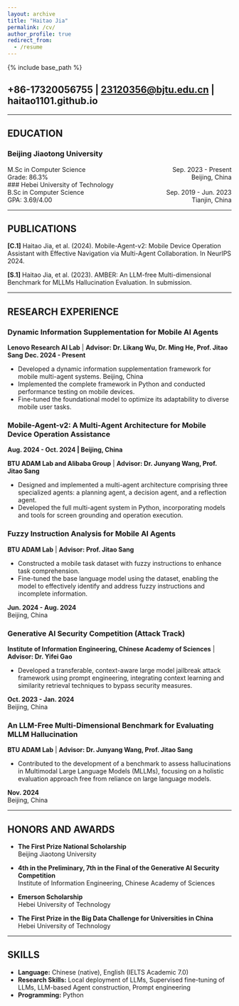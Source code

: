 ```yaml
---
layout: archive
title: "Haitao Jia"
permalink: /cv/
author_profile: true
redirect_from:
  - /resume
---
```


{% include base_path %}

## +86-17320056755 | 23120356@bjtu.edu.cn | haitao1101.github.io
---
## EDUCATION

### Beijing Jiaotong University
<div style="display: flex; justify-content: space-between; align-items: baseline;">
  <div>
    M.Sc in Computer Science<br>
    Grade: 86.3%
  </div>
  <div style="text-align: right;">
    <span>Sep. 2023 - Present</span><br>
    <span>Beijing, China</span>
  </div>
</div>
### Hebei University of Technology
<div style="display: flex; justify-content: space-between; align-items: baseline;">
  <div>
    B.Sc in Computer Science<br>
    GPA: 3.69/4.00
  </div>
  <div style="text-align: right;">
    <span>Sep. 2019 - Jun. 2023</span><br>
    <span>Tianjin, China</span>
  </div>
</div>

---
## PUBLICATIONS

**[C.1]** Haitao Jia, et al. (2024). Mobile-Agent-v2: Mobile Device Operation Assistant with Effective Navigation via Multi-Agent Collaboration. In NeurIPS 2024.

**[S.1]** Haitao Jia, et al. (2023). AMBER: An LLM-free Multi-dimensional Benchmark for MLLMs Hallucination Evaluation. In submission.

---
## RESEARCH EXPERIENCE

### Dynamic Information Supplementation for Mobile AI Agents
**Lenovo Research AI Lab** | **Advisor: Dr. Likang Wu, Dr. Ming He, Prof. Jitao Sang**                   **Dec. 2024 - Present**
- Developed a dynamic information supplementation framework for mobile multi-agent systems.                     Beijing, China
- Implemented the complete framework in Python and conducted performance testing on mobile devices.
- Fine-tuned the foundational model to optimize its adaptability to diverse mobile user tasks.

### Mobile-Agent-v2: A Multi-Agent Architecture for Mobile Device Operation Assistance
**Aug. 2024 - Oct. 2024 | Beijing, China**

**BTU ADAM Lab and Alibaba Group** | **Advisor: Dr. Junyang Wang, Prof. Jitao Sang**  
- Designed and implemented a multi-agent architecture comprising three specialized agents: a planning agent, a decision agent, and a reflection agent.
- Developed the full multi-agent system in Python, incorporating models and tools for screen grounding and operation execution.

### Fuzzy Instruction Analysis for Mobile AI Agents
**BTU ADAM Lab** | **Advisor: Prof. Jitao Sang**  
- Constructed a mobile task dataset with fuzzy instructions to enhance task comprehension.
- Fine-tuned the base language model using the dataset, enabling the model to effectively identify and address fuzzy instructions and incomplete information.

**Jun. 2024 - Aug. 2024**  
Beijing, China

### Generative AI Security Competition (Attack Track)
**Institute of Information Engineering, Chinese Academy of Sciences** | **Advisor: Dr. Yifei Gao**  
- Developed a transferable, context-aware large model jailbreak attack framework using prompt engineering, integrating context learning and similarity retrieval techniques to bypass security measures.

**Oct. 2023 - Jan. 2024**  
Beijing, China

### An LLM-Free Multi-Dimensional Benchmark for Evaluating MLLM Hallucination
**BTU ADAM Lab** | **Advisor: Dr. Junyang Wang, Prof. Jitao Sang**  
- Contributed to the development of a benchmark to assess hallucinations in Multimodal Large Language Models (MLLMs), focusing on a holistic evaluation approach free from reliance on large language models.

**Nov. 2024**  
Beijing, China

---
## HONORS AND AWARDS

- **The First Prize National Scholarship**  
  Beijing Jiaotong University

- **4th in the Preliminary, 7th in the Final of the Generative AI Security Competition**  
  Institute of Information Engineering, Chinese Academy of Sciences

- **Emerson Scholarship**  
  Hebei University of Technology

- **The First Prize in the Big Data Challenge for Universities in China**  
  Hebei University of Technology

---
## SKILLS

- **Language:** Chinese (native), English (IELTS Academic 7.0)
- **Research Skills:** Local deployment of LLMs, Supervised fine-tuning of LLMs, LLM-based Agent construction, Prompt engineering
- **Programming:** Python
